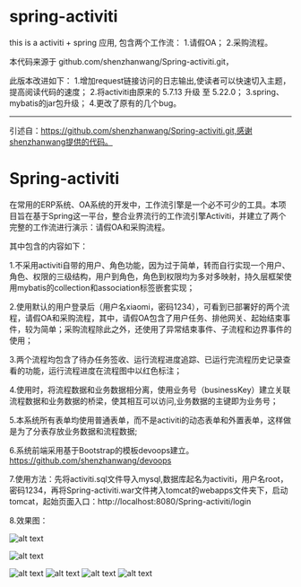 # spring-activiti
this is a activiti + spring 应用, 包含两个工作流：
1.请假OA；
2.采购流程。

本代码来源于 github.com/shenzhanwang/Spring-activiti.git，

此版本改进如下：
1.增加request链接访问的日志输出,使读者可以快速切入主题，提高阅读代码的速度；
2.将activiti由原来的 5.7.13 升级 至 5.22.0；
3.spring、mybatis的jar包升级；
4.更改了原有的几个bug。

-------------------------------------------------------------------

引述自：https://github.com/shenzhanwang/Spring-activiti.git,感谢shenzhanwang提供的代码。

# Spring-activiti
  在常用的ERP系统、OA系统的开发中，工作流引擎是一个必不可少的工具。本项目旨在基于Spring这一平台，整合业界流行的工作流引擎Activiti，并建立了两个完整的工作流进行演示：请假OA和采购流程。

其中包含的内容如下：

1.不采用activiti自带的用户、角色功能，因为过于简单，转而自行实现一个用户、角色、权限的三级结构，用户到角色，角色到权限均为多对多映射，持久层框架使用mybatis的collection和association标签嵌套实现；

2.使用默认的用户登录后（用户名xiaomi，密码1234），可看到已部署好的两个流程，请假OA和采购流程，其中，请假OA包含了用户任务、排他网关、起始结束事件，较为简单；采购流程除此之外，还使用了异常结束事件、子流程和边界事件的使用；

3.两个流程均包含了待办任务签收、运行流程进度追踪、已运行完流程历史记录查看的功能，运行流程进度在流程图中以红色标注；

4.使用时，将流程数据和业务数据相分离，使用业务号（businessKey）建立关联流程数据和业务数据的桥梁，使其相互可以访问,业务数据的主键即为业务号；

5.本系统所有表单均使用普通表单，而不是activiti的动态表单和外置表单，这样做是为了分表存放业务数据和流程数据;

6.系统前端采用基于Bootstrap的模板devoops建立。https://github.com/shenzhanwang/devoops

7.使用方法：先将activiti.sql文件导入mysql,数据库起名为activiti，用户名root，密码1234，再将Spring-activiti.war文件拷入tomcat的webapps文件夹下，启动tomcat，起始页面入口：http://localhost:8080/Spring-activiti/login

8.效果图：

 ![alt text](https://github.com/shenzhanwang/Spring-activiti/blob/master/%E6%88%AA%E5%9B%BE/2.jpg)
 
 ![alt text](https://github.com/shenzhanwang/Spring-activiti/blob/master/%E6%88%AA%E5%9B%BE/3.jpg)
 
  ![alt text](https://github.com/shenzhanwang/Spring-activiti/blob/master/%E6%88%AA%E5%9B%BE/4.jpg)
 ![alt text](https://github.com/shenzhanwang/Spring-activiti/blob/master/%E6%88%AA%E5%9B%BE/5.jpg)
  ![alt text](https://github.com/shenzhanwang/Spring-activiti/blob/master/%E6%88%AA%E5%9B%BE/6.jpg)
   ![alt text](https://github.com/shenzhanwang/Spring-activiti/blob/master/%E6%88%AA%E5%9B%BE/7.jpg)

